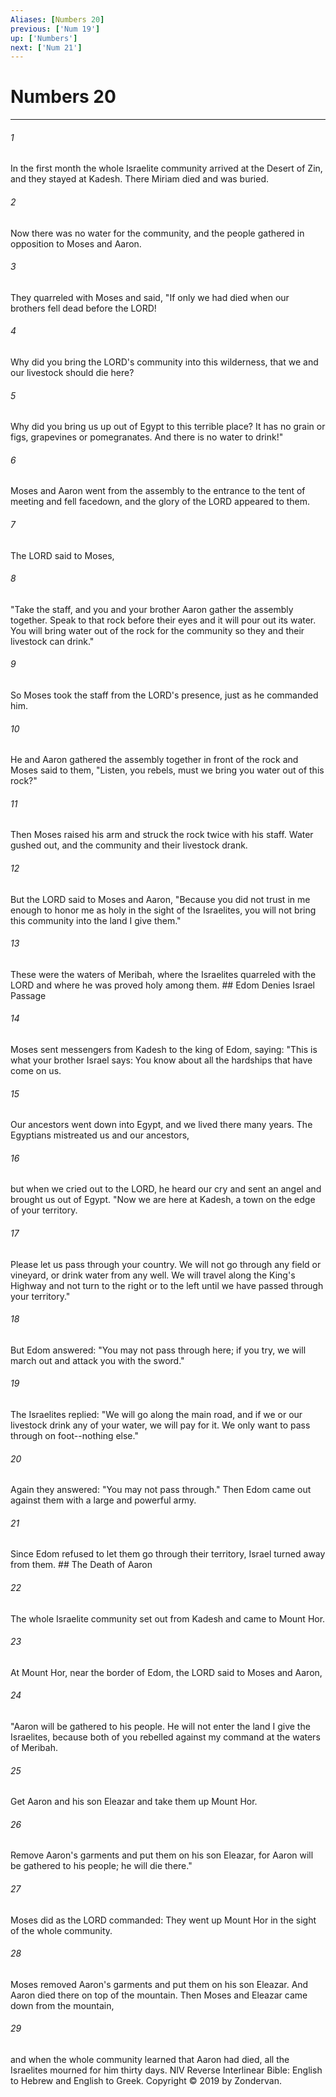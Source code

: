 ```yaml
---
Aliases: [Numbers 20]
previous: ['Num 19']
up: ['Numbers']
next: ['Num 21']
---
```

# Numbers 20

***


###### 1 
In the first month the whole Israelite community arrived at the Desert of Zin, and they stayed at Kadesh. There Miriam died and was buried. 

###### 2 
Now there was no water for the community, and the people gathered in opposition to Moses and Aaron. 

###### 3 
They quarreled with Moses and said, "If only we had died when our brothers fell dead before the LORD! 

###### 4 
Why did you bring the LORD's community into this wilderness, that we and our livestock should die here? 

###### 5 
Why did you bring us up out of Egypt to this terrible place? It has no grain or figs, grapevines or pomegranates. And there is no water to drink!" 

###### 6 
Moses and Aaron went from the assembly to the entrance to the tent of meeting and fell facedown, and the glory of the LORD appeared to them. 

###### 7 
The LORD said to Moses, 

###### 8 
"Take the staff, and you and your brother Aaron gather the assembly together. Speak to that rock before their eyes and it will pour out its water. You will bring water out of the rock for the community so they and their livestock can drink." 

###### 9 
So Moses took the staff from the LORD's presence, just as he commanded him. 

###### 10 
He and Aaron gathered the assembly together in front of the rock and Moses said to them, "Listen, you rebels, must we bring you water out of this rock?" 

###### 11 
Then Moses raised his arm and struck the rock twice with his staff. Water gushed out, and the community and their livestock drank. 

###### 12 
But the LORD said to Moses and Aaron, "Because you did not trust in me enough to honor me as holy in the sight of the Israelites, you will not bring this community into the land I give them." 

###### 13 
These were the waters of Meribah, where the Israelites quarreled with the LORD and where he was proved holy among them. ## Edom Denies Israel Passage 

###### 14 
Moses sent messengers from Kadesh to the king of Edom, saying: "This is what your brother Israel says: You know about all the hardships that have come on us. 

###### 15 
Our ancestors went down into Egypt, and we lived there many years. The Egyptians mistreated us and our ancestors, 

###### 16 
but when we cried out to the LORD, he heard our cry and sent an angel and brought us out of Egypt. "Now we are here at Kadesh, a town on the edge of your territory. 

###### 17 
Please let us pass through your country. We will not go through any field or vineyard, or drink water from any well. We will travel along the King's Highway and not turn to the right or to the left until we have passed through your territory." 

###### 18 
But Edom answered: "You may not pass through here; if you try, we will march out and attack you with the sword." 

###### 19 
The Israelites replied: "We will go along the main road, and if we or our livestock drink any of your water, we will pay for it. We only want to pass through on foot--nothing else." 

###### 20 
Again they answered: "You may not pass through." Then Edom came out against them with a large and powerful army. 

###### 21 
Since Edom refused to let them go through their territory, Israel turned away from them. ## The Death of Aaron 

###### 22 
The whole Israelite community set out from Kadesh and came to Mount Hor. 

###### 23 
At Mount Hor, near the border of Edom, the LORD said to Moses and Aaron, 

###### 24 
"Aaron will be gathered to his people. He will not enter the land I give the Israelites, because both of you rebelled against my command at the waters of Meribah. 

###### 25 
Get Aaron and his son Eleazar and take them up Mount Hor. 

###### 26 
Remove Aaron's garments and put them on his son Eleazar, for Aaron will be gathered to his people; he will die there." 

###### 27 
Moses did as the LORD commanded: They went up Mount Hor in the sight of the whole community. 

###### 28 
Moses removed Aaron's garments and put them on his son Eleazar. And Aaron died there on top of the mountain. Then Moses and Eleazar came down from the mountain, 

###### 29 
and when the whole community learned that Aaron had died, all the Israelites mourned for him thirty days. NIV Reverse Interlinear Bible: English to Hebrew and English to Greek. Copyright © 2019 by Zondervan.
